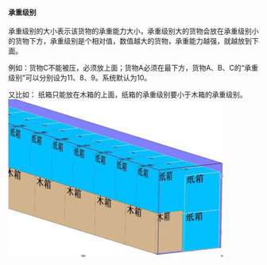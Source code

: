 

#### **承重级别**

承重级别的大小表示该货物的承重能力大小，承重级别大的货物会放在承重级别小的货物下方，承重级别是个相对值，数值越大的货物，承重能力越强，就越放到下面。

例如：货物C不能被压，必须放上面；货物A必须在最下方，货物A、B、C的“承重级别”可以分别设为11、8、9。系统默认为10。

又比如：
纸箱只能放在木箱的上面，纸箱的承重级别要小于木箱的承重级别。![](/assets/QQ截图20180727141418.png)

